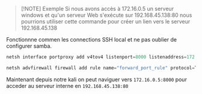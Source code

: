 > [!NOTE]  Exemple
> Si nous avons accès à 172.16.0.5 un serveur windows et qu'un serveur Web s'exécute sur 192.168.45.138:80 nous pourrions utiliser cette commande pour créer un lien vers le serveur 192.168.45.138

Fonctionnne commen les connections SSH local et ne pas oublier de configurer samba.

```c
netsh interface portproxy add v4tov4 listenport=8000 listenaddress=172.16.0.5 connectport=80 connectaddress=192.168.45.138
```

```c
netsh advfirewall firewall add rule name="forward_port_rule" protocol=TCP dir=in localip=172.16.0.5 localport=8000 action=allow
```

Maintenant depuis notre kali on peut naviguer vers `172.16.0.5:8000` pour acceder au serveur interne en `192.168.45.138:80`

